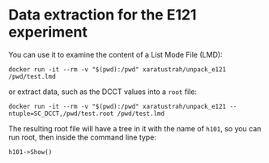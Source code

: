 # Data extraction for the E121 experiment

You can use it to examine the content of a List Mode File (LMD):

```
docker run -it --rm -v "$(pwd):/pwd" xaratustrah/unpack_e121 /pwd/test.lmd
```

or extract data, such as the DCCT values into a `root` file:

```
docker run -it --rm -v "$(pwd):/pwd" xaratustrah/unpack_e121 --ntuple=SC_DCCT,/pwd/test.root /pwd/test.lmd
```

The resulting root file will have a tree in it with the name of `h101`, so you can run root, then inside the command line type:

```
h101->Show()
```
